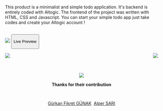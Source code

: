 <p>This product is a minimalist and simple todo application. It's backend is entirely coded with Altogic. The frontend of the project was written with HTML, CSS and Javascript. You can start your simple todo app just take codes and create your Altogic account !</p>
<br>
<a href="https://altodo.altogic.app"><img src="https://i.hizliresim.com/ct1lmj4.png"></a>
<a href="https://altodo.altogic.app"><button><p align="center">Live Preview</p></button></a>
<br>

<a href="https://www.altogic.com/"><img src="https://i.hizliresim.com/10f5dxs.png" align="left"></a> <a href="https://docs.altogic.com/"><img src="https://i.hizliresim.com/8g4dn7e.png" align="right"></a>
<br>
<br>
<br>
<a href="https://community.altogic.com/home"><p align="center"><img src="https://i.hizliresim.com/3jefu92.png"></p></a>
 
<b> <p align="center">Thanks for their contribution</p></b>
<br>
<p align="center"> <a href="https://github.com/gurkanfikretgunak"> Gürkan Fikret GÜNAK</a>&nbsp; <a href="https://github.com/alper-sari">Alper SARI</a> </p> 

